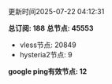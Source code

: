 更新时间2025-07-22 04:12:31

**总订阅: 188**
**总节点: 45553**
- vless节点: 20849
- hysteria2节点: 9

**google ping有效节点: 12**
